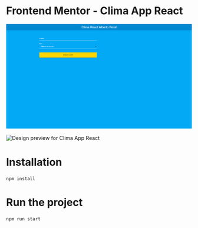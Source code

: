 # Frontend Mentor - Clima App React

![Design preview for Clima App React](./src/design/sample1.png)

![Design preview for Clima App React](./design/sample2.png)

# Installation 

`npm install`

# Run the project
`npm run start`
